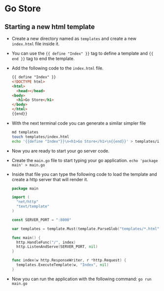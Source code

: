 # Go Store

## Starting a new html template

- Create a new directory named as `templates` and create a new `index.html` file inside it.
- You can use the `{{ define "Index" }}` tag to define a template and `{{ end }}` tag to end the template.
- Add the following code to the `index.html` file.

  ```html
  {{ define "Index" }}
  <!DOCTYPE html>
  <html>
    <head></head>
  <body>
    <h1>Go Store</h1>
  </body>
  </html>
  {{end}}
  ```
- With the next terminal code you can generate a similar simpler file
  ```sh
  md templates
  touch templates/index.html
  echo '{{define "Index"}}\n<h1>Go Store</h1>\n{{end}}' > templates/index.html
  ```
- Now you are ready to start your go server code.
- Create the `main.go` file to start typing your go application. `echo 'package main' > main.go`
- Inside that file you can type the following code to load the template and create a http server that will render it.

  ```go
  package main

  import (
  	"net/http"
  	"text/template"
  )

  const SERVER_PORT = ":8000"

  var templates = template.Must(template.ParseGlob("templates/*.html"))

  func main() {
  	http.HandleFunc("/", index)
  	http.ListenAndServe(SERVER_PORT, nil)
  }

  func index(w http.ResponseWriter, r *http.Request) {
  	templates.ExecuteTemplate(w, "Index", nil)
  }
  ```
- Now you can run the application with the following command: `go run main.go`
  